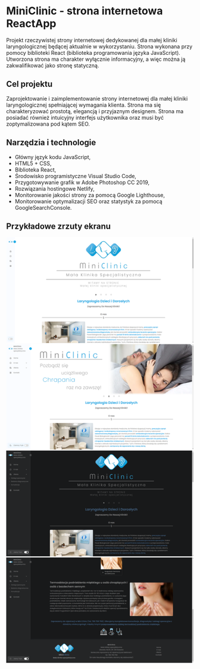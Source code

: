# MiniClinic - strona internetowa ReactApp
Projekt rzeczywistej strony internetowej dedykowanej dla małej kliniki laryngologicznej będącej aktualnie w wykorzystaniu. Strona wykonana przy pomocy biblioteki React (biblioteka programowania języka JavaScript). Utworzona strona ma charakter wyłącznie informacyjny, a więc można ją zakwalifikować jako stronę statyczną.

## Cel projektu
Zaprojektowanie i zaimplementowanie strony internetowej dla małej kliniki laryngologicznej spełniającej wymagania klienta. Strona ma się charakteryzować prostotą, elegancją i przyjaznym designem. Strona ma posiadać również intuicyjny interfejs użytkownika oraz musi być zoptymalizowana pod kątem SEO.

## Narzędzia i technologie
* Główny język kodu JavaScript,
* HTML5 + CSS,
* Biblioteka React,
* Środowisko programistyczne Visual Studio Code,
* Przygotowywanie grafik w Adobe Photoshop CC 2019,
* Rozwiązania hostingowe Netlify,
* Monitorowanie jakości strony za pomocą Google Lighthouse,
* Monitorowanie optymalizacji SEO oraz statystyk za pomocą GoogleSearchConsole.

## Przykładowe zrzuty ekranu
![Screenshot-1](/screens/1.PNG)
![Screenshot-1](/screens/2.PNG)
![Screenshot-1](/screens/3.PNG)
![Screenshot-1](/screens/4.PNG)